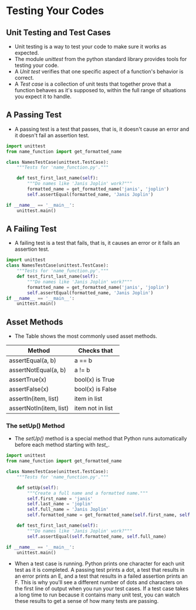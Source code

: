 # Testing Your Codes

## Unit Testing and Test Cases

- Unit testing is a way to test your code to make sure it works as expected.
- The module *unittest* from the python standard library provides tools for testing your code.
- A *Unit test* verifies that one specific aspect of a function's behavior is correct.
- A *Test case* is a collection of unit tests that together prove that a function behaves as it's supposed to, within the full range of situations you expect it to handle.
  
## A Passing Test

- A passing test is a test that passes, that is, it doesn't cause an error and it doesn't fail an assertion test.

```python
import unittest
from name_function import get_formatted_name

class NamesTestCase(unittest.TestCase):
    """Tests for 'name_function.py'."""

    def test_first_last_name(self):
        """Do names like 'Janis Joplin' work?"""
        formatted_name = get_formatted_name('janis', 'joplin')
        self.assertEqual(formatted_name, 'Janis Joplin')

if __name__ == '__main__':
    unittest.main()
```

## A Failing Test

- A failing test is a test that fails, that is, it causes an error or it fails an assertion test.

```python
import unittest
class NamesTestCase(unittest.TestCase):
    """Tests for 'name_function.py'."""
    def test_first_last_name(self):
        """Do names like 'Janis Joplin' work?"""
        formatted_name = get_formatted_name('janis', 'joplin')
        self.assertEqual(formatted_name, 'Janis Joplin')
if __name__ == '__main__':
    unittest.main()
```

## Asset Methods

- The Table shows the most commonly used asset methods.

| Method | Checks that|
| --- | --- |
| assertEqual(a, b) | a == b |
| assertNotEqual(a, b) | a != b |
| assertTrue(x)  | bool(x) is True |
| assertFalse(x) | bool(x) is False |
| assertIn(item, list) | item in list |
| assertNotIn(item, list) | item not in list |

### The setUp() Method

- The *setUp()* method is a special method that Python runs automatically before each method starting with *test_*.

```python
import unittest
from name_function import get_formatted_name

class NamesTestCase(unittest.TestCase):
    """Tests for 'name_function.py'."""

    def setUp(self):
        """Create a full name and a formatted name."""
        self.first_name = 'janis'
        self.last_name = 'joplin'
        self.full_name = 'Janis Joplin'
        self.formatted_name = get_formatted_name(self.first_name, self.last_name)

    def test_first_last_name(self):
        """Do names like 'Janis Joplin' work?"""
        self.assertEqual(self.formatted_name, self.full_name)

if __name__ == '__main__':
    unittest.main()
```

- When a test case is running. Python prints one character for each unit test as it is completed. A passing test prints a dot, a test that results in an error prints an E, and a test that results in a failed assertion prints an F. This is why you'll see a different number of dots and characters on the first line of output when you run your test cases. If a test case takes a long time to run because it contains many unit test, you can watch these results to get a sense of how many tests are passing.

